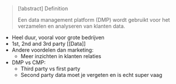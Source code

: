 >[!abstract] Definition
>
>Een data management platform (DMP) wordt gebruikt voor het verzamelen en analyseren van klanten data.

- Heel duur, vooral voor grote bedrijven 
- 1st, 2nd and 3rd party [[Data]]
- Andere voordelen dan marketing:
	- Meer inzichten in klanten relaties 
- DMP vs CMP:
	- Third party vs first party 
	- Second party data moet je vergeten en is echt super vaag 
